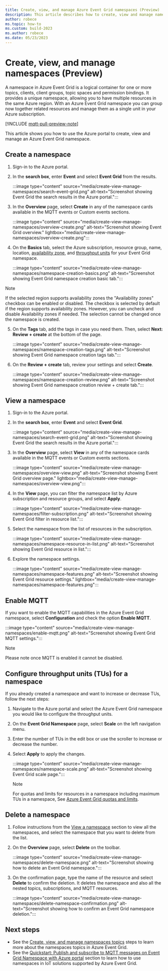 ```yaml
---
title: Create, view, and manage Azure Event Grid namespaces (Preview)
description: This article describes how to create, view and manage namespaces
author: robece
ms.topic: how-to
ms.custom: build-2023
ms.author: robece
ms.date: 05/23/2023
---
```


# Create, view, and manage namespaces (Preview)

A namespace in Azure Event Grid is a logical container for one or more topics, clients, client groups, topic spaces and permission bindings. It provides a unique namespace, allowing you to have multiple resources in the same Azure region. With an Azure Event Grid namespace you can group now together related resources and manage them as a single unit in your Azure subscription.

[!INCLUDE [mqtt-pull-preview-note](./includes/mqtt-pull-preview-note.md)]

This article shows you how to use the Azure portal to create, view and manage an Azure Event Grid namespace.

## Create a namespace

1. Sign-in to the Azure portal.
2. In the **search box**, enter **Event** and select **Event Grid** from the results.

    :::image type="content" source="media/create-view-manage-namespaces/search-event-grid.png" alt-text="Screenshot showing Event Grid the search results in the Azure portal.":::
3. In the **Overview** page, select **Create** in any of the namespace cards available in the MQTT events or Custom events sections.

    :::image type="content" source="media/create-view-manage-namespaces/overview-create.png" alt-text="Screenshot showing Event Grid overview." lightbox="media/create-view-manage-namespaces/overview-create.png":::
4. On the **Basics** tab, select the Azure subscription, resource group, name, location, [availability zone](concepts.md#availability-zones), and [throughput units](concepts-pull-delivery.md#throughput-units) for your Event Grid namespace.

    :::image type="content" source="media/create-view-manage-namespaces/namespace-creation-basics.png" alt-text="Screenshot showing Event Grid namespace creation basic tab.":::

> [!NOTE]
> If the selected region supports availability zones the "Availability zones" checkbox can be enabled or disabled.  The checkbox is selected by default if the region supports availability zones. However, you can uncheck and disable Availability zones if needed. The selection cannot be changed once the namespace is created.

5. On the **Tags** tab, add the tags in case you need them. Then, select **Next: Review + create** at the bottom of the page.

    :::image type="content" source="media/create-view-manage-namespaces/namespace-creation-tags.png" alt-text="Screenshot showing Event Grid namespace creation tags tab.":::
6. On the **Review + create** tab, review your settings and select **Create**.

    :::image type="content" source="media/create-view-manage-namespaces/namespace-creation-review.png" alt-text="Screenshot showing Event Grid namespace creation review + create tab.":::

## View a namespace

1. Sign-in to the Azure portal.
2. In the **search box**, enter **Event** and select **Event Grid**.

    :::image type="content" source="media/create-view-manage-namespaces/search-event-grid.png" alt-text="Screenshot showing Event Grid the search results in the Azure portal.":::
3. In the **Overview** page, select **View** in any of the namespace cards available in the MQTT events or Custom events sections.

    :::image type="content" source="media/create-view-manage-namespaces/overview-view.png" alt-text="Screenshot showing Event Grid overview page." lightbox="media/create-view-manage-namespaces/overview-view.png":::
4. In the **View** page, you can filter the namespace list by Azure subscription and resource groups, and select **Apply**.

    :::image type="content" source="media/create-view-manage-namespaces/filter-subscription.png" alt-text="Screenshot showing Event Grid filter in resource list.":::
5. Select the namespace from the list of resources in the subscription.

    :::image type="content" source="media/create-view-manage-namespaces/namespace-resource-in-list.png" alt-text="Screenshot showing Event Grid resource in list.":::
6. Explore the namespace settings.

    :::image type="content" source="media/create-view-manage-namespaces/namespace-features.png" alt-text="Screenshot showing Event Grid resource settings." lightbox="media/create-view-manage-namespaces/namespace-features.png":::

## Enable MQTT

If you want to enable the MQTT capabilities in the Azure Event Grid namespace, select **Configuration** and check the option **Enable MQTT**.

:::image type="content" source="media/create-view-manage-namespaces/enable-mqtt.png" alt-text="Screenshot showing Event Grid MQTT settings.":::

> [!NOTE]
> Please note once MQTT is enabled it cannot be disabled.

## Configure throughput units (TUs) for a namespace

If you already created a namespace and want to increase or decrease TUs, follow the next steps:

1. Navigate to the Azure portal and select the Azure Event Grid namespace you would like to configure the throughput units.
2. On the **Event Grid Namespace** page, select **Scale** on the left navigation menu.
3. Enter the number of TUs in the edit box or use the scroller to increase or decrease the number.
4. Select **Apply** to apply the changes.

    :::image type="content" source="media/create-view-manage-namespaces/namespace-scale.png" alt-text="Screenshot showing Event Grid scale page.":::

    > [!NOTE]
    > For quotas and limits for resources in a namespace including maximum TUs in a namespace, See [Azure Event Grid quotas and limits](quotas-limits.md).

## Delete a namespace

1. Follow instructions from the [View a namespace](#view-a-namespace) section to view all the namespaces, and select the namespace that you want to delete from the list.
2. On the **Overview** page, select **Delete** on the toolbar.

    :::image type="content" source="media/create-view-manage-namespaces/delete-namespace.png" alt-text="Screenshot showing how to delete an Event Grid namespace.":::
3. On the confirmation page, type the name of the resource and select **Delete** to confirm the deletion. It deletes the namespace and also all the nested topics, subscriptions, and MQTT resources.

    :::image type="content" source="media/create-view-manage-namespaces/delete-namespace-confirmation.png" alt-text="Screenshot showing how to confirm an Event Grid namespace deletion.":::

## Next steps

- See the [Create, view, and manage namespaces topics](create-view-manage-namespace-topics.md) steps to learn more about the namespaces topics in Azure Event Grid.
- See the [Quickstart: Publish and subscribe to MQTT messages on Event Grid Namespace with Azure portal](mqtt-publish-and-subscribe-portal.md) section to learn how to use namespaces in IoT solutions supported by Azure Event Grid.
